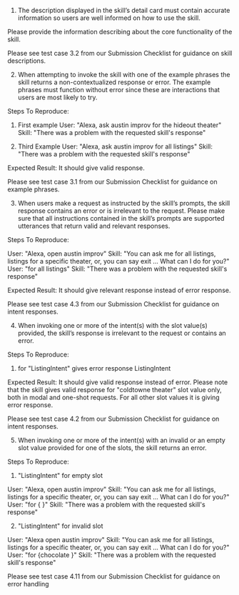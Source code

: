 1. The description displayed in the skill’s detail card must contain accurate information so users are well informed on how to use the skill.

Please provide the information describing about the core functionality of the skill.

Please see test case 3.2 from our Submission Checklist for guidance on skill descriptions.

2. When attempting to invoke the skill with one of the example phrases the skill returns a non-contextualized response or error.  The example phrases must function without error since these are interactions that users are most likely to try.

Steps To Reproduce:

1. First example
User: "Alexa, ask austin improv for the hideout theater"
Skill: "There was a problem with the requested skill's response"

2. Third Example
User: "Alexa, ask austin improv for all listings"
Skill: "There was a problem with the requested skill's response"

Expected Result: It should give valid response.

Please see test case 3.1 from our Submission Checklist for guidance on example phrases.

3. When users make a request as instructed by the skill’s prompts, the skill response contains an error or is irrelevant to the request. Please make sure that all instructions contained in the skill’s prompts are supported utterances that return valid and relevant responses.

Steps To Reproduce:

User: "Alexa, open austin improv"
Skill: "You can ask me for all listings, listings for a specific theater, or, you can say exit ... What can I do for you?"
User: "for all listings"
Skill: "There was a problem with the requested skill's response"

Expected Result: It should give relevant response instead of error response.

Please see test case 4.3 from our Submission Checklist for guidance on intent responses.

4. When invoking one or more of the intent(s) with the slot value(s) provided, the skill’s response is irrelevant to the request or contains an error.

Steps To Reproduce:
1. for "ListingIntent" gives error response
ListingIntent

Expected Result: It should give valid response instead of error. Please note that the skill gives valid response for "coldtowne theater" slot value only, both in modal and one-shot requests. For all other slot values it is giving error response.

Please see test case 4.2 from our Submission Checklist for guidance on intent responses.

5. When invoking one or more of the intent(s) with an invalid or an empty slot value provided for one of the slots, the skill returns an error.

Steps To Reproduce:

1. "ListingIntent" for empty slot

User: "Alexa, open austin improv"
Skill: "You can ask me for all listings, listings for a specific theater, or, you can say exit ... What can I do for you?"
User: "for { }"
Skill: "There was a problem with the requested skill's response"

2. "ListingIntent" for invalid slot

User: "Alexa open austin improv"
Skill: "You can ask me for all listings, listings for a specific theater, or, you can say exit ... What can I do for you?"
User: "for {chocolate }"
Skill: "There was a problem with the requested skill's response"

Please see test case 4.11 from our Submission Checklist for guidance on error handling
